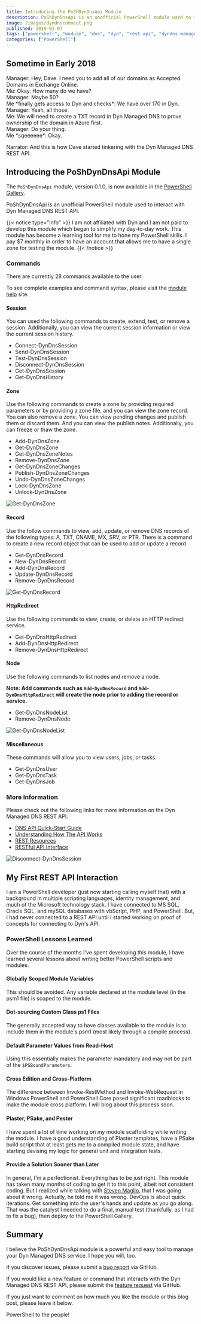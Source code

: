```yaml
---
title: Introducing the PoShDynDnsApi Module
description: PoShDynDnsApi is an unofficial PowerShell module used to interact with Dyn Managed DNS REST API.
image: /images/dyndnsconnect.png
published: 2019-01-07
tags: ["powershell", "module", "dns", "dyn", "rest api", "dyndns managed service", "dyn managed dns rest api"]
categories: ["PowerShell"]
---
```


## Sometime in Early 2018

Manager: Hey, Dave. I need you to add all of our domains as Accepted Domains in Exchange Online.\
Me: Okay. How many do we have?\
Manager: Maybe 50?\
Me \*finally gets access to Dyn and checks\*: We have over 170 in Dyn.\
Manager: Yeah, all those.\
Me: We will need to create a TXT record in Dyn Managed DNS to prove ownership of the domain in Azure first.\
Manager: Do your thing.\
Me \*sqeeeeee\*: Okay.

Narrator: And this is how Dave started tinkering with the Dyn Managed DNS REST API.

## Introducing the PoShDynDnsApi Module

The `PoShDynDnsApi` module, version 0.1.0, is now available in the [PowerShell Gallery][1].

PoShDynDnsApi is an unofficial PowerShell module used to interact with Dyn Managed DNS REST API.

{{< notice type="info" >}}
I am not affiliated with Dyn and I am not paid to develop this module which began to simplify my day-to-day work.
This module has become a learning tool for me to hone my PowerShell skills.
I pay $7 monthly in order to have an account that allows me to have a single zone for testing the module.
{{< /notice >}}

### Commands

There are currently 28 commands available to the user.

To see complete examples and command syntax, please visit the [module help][2] site.

#### Session

You can used the following commands to create, extend, test, or remove a session. Additionally, you can view the current session information or view the current session history.

* Connect-DynDnsSession
* Send-DynDnsSession
* Test-DynDnsSession
* Disconnect-DynDnsSession
* Get-DynDnsSession
* Get-DynDnsHistory

#### Zone

Use the following commands to create a zone by providing required parameters or by providing a zone file, and you can view the zone record. You can also remove a zone. You can view pending changes and publish them or discard them. And you can view the publish notes. Additionally, you can freeze or thaw the zone.

* Add-DynDnsZone
* Get-DynDnsZone
* Get-DynDnsZoneNotes
* Remove-DynDnsZone
* Get-DynDnsZoneChanges
* Publish-DynDnsZoneChanges
* Undo-DynDnsZoneChanges
* Lock-DynDnsZone
* Unlock-DynDnsZone

![Get-DynDnsZone](/images/dyndnszone.png)

#### Record

Use the follow commands to view, add, update, or remove DNS records of the following types: A, TXT, CNAME, MX, SRV, or PTR. There is a command to create a new record object that can be used to add or update a record.

* Get-DynDnsRecord
* New-DynDnsRecord
* Add-DynDnsRecord
* Update-DynDnsRecord
* Remove-DynDnsRecord

![Get-DynDnsRecord](/images/dyndnsrecord.png)

#### HttpRedirect

Use the following commands to view, create, or delete an HTTP redirect service.

* Get-DynDnsHttpRedirect
* Add-DynDnsHttpRedirect
* Remove-DynDnsHttpRedirect

#### Node

Use the following commands to list nodes and remove a node.

**Note: Add commands such as `Add-DynDnsRecord` and `Add-DynDnsHttpRedirect` will create the node prior to adding the record or service.**

* Get-DynDnsNodeList
* Remove-DynDnsNode

![Get-DynDnsNodeList](/images/dyndnsnodelist.png)

#### Miscellaneous

These commands will allow you to view users, jobs, or tasks.

* Get-DynDnsUser
* Get-DynDnsTask
* Get-DynDnsJob

### More Information

Please check out the following links for more information on the Dyn Managed DNS REST API.

* [DNS API Quick-Start Guide][3]
* [Understanding How The API Works][4]
* [REST Resources][5]
* [RESTful API Interface][6]

![Disconnect-DynDnsSession](/images/dyndnsdisconnect.png)

## My First REST API Interaction

I am a PowerShell developer (just now starting calling myself that) with a background in multiple scripting languages, identity management, and much of the Microsoft technology stack. I have connected to MS SQL, Oracle SQL, and mySQL databases with vbScript, PHP, and PowerShell. But, I had never connected to a REST API until I started working on proof of concepts for connecting to Dyn's API.

### PowerShell Lessons Learned

Over the course of the months I've spent developing this module, I have learned several lessons about writing better PowerShell scripts and modules.

#### Globally Scoped Module Variables

This should be avoided. Any variable declared at the module level (in the psm1 file) is scoped to the module.

#### Dot-sourcing Custom Class ps1 Files

The generally accepted way to have classes available to the module is to include them in the module's psm1 (most likely through a compile process).

#### Default Parameter Values from Read-Host

Using this essentially makes the parameter mandatory and may not be part of the `$PSBoundParameters`.

#### Cross Edition and Cross-Platform

The difference between Invoke-RestMethod and Invoke-WebRequest in Windows PowerShell and PowerShell Core posed significant roadblocks to make the module cross platform. I will blog about this process soon.

#### Plaster, PSake, and Pester

I have spent a lot of time working on my module scaffolding while writing the module. I have a good understanding of Plaster templates, have a PSake build script that at least gets me to a compiled module state, and have starting devising my logic for general unit and integration tests.

#### Provide a Solution Sooner than Later

In general, I'm a perfectionist. Everything has to be just right. This module has taken many months of coding to get it to this point, albeit not consistent coding. But I realized while talking with [Steven Maglio](http://stevenmaglio.blogspot.com/), that I was going about it wrong. Actually, he told me it was wrong. DevOps is about quick iterations. Get something into the user's hands and update as you go along. That was the catalyst I needed to do a final, manual test (thankfully, as I had to fix a bug), then deploy to the PowerShell Gallery.

## Summary

I believe the PoShDynDnsApi module is a powerful and easy tool to manage your Dyn Managed DNS service. I hope you will, too.

If you discover issues, please submit a [bug report](https://github.com/thedavecarroll/PoShDynDnsApi/issues/new?labels=bug&template=bug_report.md&title=%5BBUG%5D) via GitHub.

If you would like a new feature or command that interacts with the Dyn Managed DNS REST API, please submit the [feature request](https://github.com/thedavecarroll/PoShDynDnsApi/issues/new?labels=enhancement&template=feature_request.md&title=%5BNew+Feature%5D) via GitHub.

If you just want to comment on how much you like the module or this blog post, please leave it below.

PowerShell to the people!

[1]: http://bit.ly/PoShDynDnsApi
[2]: https://powershell.anovelidea.org/modulehelp/PoShDynDnsApi/
[3]: https://help.dyn.com/dns-api-guide/
[4]: https://help.dyn.com/understanding-works-api/
[5]: https://help.dyn.com/rest-resources/
[6]: https://help.dyn.com/rest/
